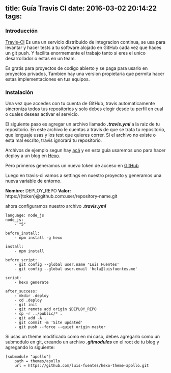 title: Guía Travis CI
date: 2016-03-02 20:14:22
tags:
---

### Introducción

[Travis-CI](https://travis-ci.org) Es una un servicio distribuido de integracion continua, se usa para levantar y hacer tests a tu software alojado en GitHub cada vez que haces un git push. Y facilita enormemente el trabajo tanto si eres el unico desarrollador o estas en un team.
<!--more-->
Es gratis para proyectos de codigo abierto y se paga para usarlo en proyectos privados, Tambien hay una version propietaria que permita hacer estas implementaciones en tus equipos. 

### Instalación

Una vez que accedes con tu cuenta de GitHub, travis automaticamente sincroniza todos tus repositorios y solo debes elegir desde tu perfil en cual o cuales deseas activar el servicio.

El siguiente paso es agregar un archivo llamado ***.travis.yml*** a la raiz de tu repositorio. En este archivo le cuentas a travis de que se trata tu repositorio, que lenguaje usas y los test que quieres correr.
Si el archivo no existe o esta mal escrito, travis ignorará tu repositorio. 

Archivos de ejemplo segun hay [acá](https://docs.travis-ci.com/user/language-specific/) y en esta guia usaremos uno para hacer deploy a un blog en [Hexo](https://hexo.io/).

Pero primeros generamos un nuevo token de acceso en [GitHub](https://github.com/settings/tokens)

Luego en travis-ci vamos a settings en nuestro proyecto y generamos una nueva variable de entorno.

**Nombre:** DEPLOY_REPO
**Valor:** https://{token}@github.com:user/repository-name.git

ahora configuramos nuestro archivo ***.travis.yml***

```
language: node_js
node_js:
    - "5"

before_install:
    - npm install -g hexo

install:
    - npm install

before_script:
    - git config --global user.name 'Luis Fuentes'
    - git config --global user.email 'hola@luisfuentes.me'

script:
    - hexo generate

after_success:
    - mkdir .deploy
    - cd .deploy
    - git init
    - git remote add origin $DEPLOY_REPO
    - cp -r ../public/* .
    - git add -A .
    - git commit -m 'Site updated'
    - git push --force --quiet origin master
```

Si usas un theme modificado como en mi caso, debes agregarlo como un submodulo en git, creando un archivo ***.gitmodules*** en el root de tu blog y agregando lo siguiente:

```
[submodule "apollo"]
    path = themes/apollo
    url = https://github.com/luis-fuentes/hexo-theme-apollo.git
```



